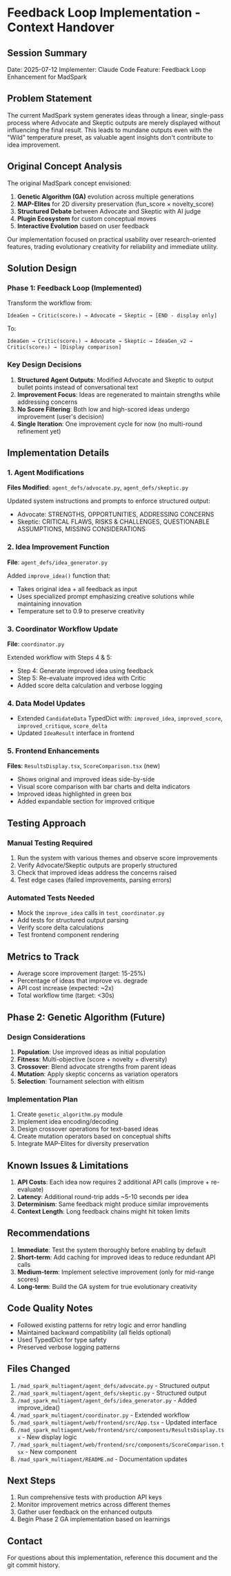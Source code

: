 # Feedback Loop Implementation - Context Handover

## Session Summary
Date: 2025-07-12
Implementer: Claude Code
Feature: Feedback Loop Enhancement for MadSpark

## Problem Statement
The current MadSpark system generates ideas through a linear, single-pass process where Advocate and Skeptic outputs are merely displayed without influencing the final result. This leads to mundane outputs even with the "Wild" temperature preset, as valuable agent insights don't contribute to idea improvement.

## Original Concept Analysis
The original MadSpark concept envisioned:
1. **Genetic Algorithm (GA)** evolution across multiple generations
2. **MAP-Elites** for 2D diversity preservation (fun_score × novelty_score)
3. **Structured Debate** between Advocate and Skeptic with AI judge
4. **Plugin Ecosystem** for custom conceptual moves
5. **Interactive Evolution** based on user feedback

Our implementation focused on practical usability over research-oriented features, trading evolutionary creativity for reliability and immediate utility.

## Solution Design

### Phase 1: Feedback Loop (Implemented)
Transform the workflow from:
```
IdeaGen → Critic(score₁) → Advocate → Skeptic → [END - display only]
```

To:
```
IdeaGen → Critic(score₁) → Advocate → Skeptic → IdeaGen_v2 → Critic(score₂) → [Display comparison]
```

### Key Design Decisions
1. **Structured Agent Outputs**: Modified Advocate and Skeptic to output bullet points instead of conversational text
2. **Improvement Focus**: Ideas are regenerated to maintain strengths while addressing concerns
3. **No Score Filtering**: Both low and high-scored ideas undergo improvement (user's decision)
4. **Single Iteration**: One improvement cycle for now (no multi-round refinement yet)

## Implementation Details

### 1. Agent Modifications
**Files Modified**: `agent_defs/advocate.py`, `agent_defs/skeptic.py`

Updated system instructions and prompts to enforce structured output:
- Advocate: STRENGTHS, OPPORTUNITIES, ADDRESSING CONCERNS
- Skeptic: CRITICAL FLAWS, RISKS & CHALLENGES, QUESTIONABLE ASSUMPTIONS, MISSING CONSIDERATIONS

### 2. Idea Improvement Function
**File**: `agent_defs/idea_generator.py`

Added `improve_idea()` function that:
- Takes original idea + all feedback as input
- Uses specialized prompt emphasizing creative solutions while maintaining innovation
- Temperature set to 0.9 to preserve creativity

### 3. Coordinator Workflow Update
**File**: `coordinator.py`

Extended workflow with Steps 4 & 5:
- Step 4: Generate improved idea using feedback
- Step 5: Re-evaluate improved idea with Critic
- Added score delta calculation and verbose logging

### 4. Data Model Updates
- Extended `CandidateData` TypedDict with: `improved_idea`, `improved_score`, `improved_critique`, `score_delta`
- Updated `IdeaResult` interface in frontend

### 5. Frontend Enhancements
**Files**: `ResultsDisplay.tsx`, `ScoreComparison.tsx` (new)

- Shows original and improved ideas side-by-side
- Visual score comparison with bar charts and delta indicators
- Improved ideas highlighted in green box
- Added expandable section for improved critique

## Testing Approach

### Manual Testing Required
1. Run the system with various themes and observe score improvements
2. Verify Advocate/Skeptic outputs are properly structured
3. Check that improved ideas address the concerns raised
4. Test edge cases (failed improvements, parsing errors)

### Automated Tests Needed
- Mock the `improve_idea` calls in `test_coordinator.py`
- Add tests for structured output parsing
- Verify score delta calculations
- Test frontend component rendering

## Metrics to Track
- Average score improvement (target: 15-25%)
- Percentage of ideas that improve vs. degrade
- API cost increase (expected: ~2x)
- Total workflow time (target: <30s)

## Phase 2: Genetic Algorithm (Future)

### Design Considerations
1. **Population**: Use improved ideas as initial population
2. **Fitness**: Multi-objective (score + novelty + diversity)
3. **Crossover**: Blend advocate strengths from parent ideas
4. **Mutation**: Apply skeptic concerns as variation operators
5. **Selection**: Tournament selection with elitism

### Implementation Plan
1. Create `genetic_algorithm.py` module
2. Implement idea encoding/decoding
3. Design crossover operations for text-based ideas
4. Create mutation operators based on conceptual shifts
5. Integrate MAP-Elites for diversity preservation

## Known Issues & Limitations

1. **API Costs**: Each idea now requires 2 additional API calls (improve + re-evaluate)
2. **Latency**: Additional round-trip adds ~5-10 seconds per idea
3. **Determinism**: Same feedback might produce similar improvements
4. **Context Length**: Long feedback chains might hit token limits

## Recommendations

1. **Immediate**: Test the system thoroughly before enabling by default
2. **Short-term**: Add caching for improved ideas to reduce redundant API calls
3. **Medium-term**: Implement selective improvement (only for mid-range scores)
4. **Long-term**: Build the GA system for true evolutionary creativity

## Code Quality Notes

- Followed existing patterns for retry logic and error handling
- Maintained backward compatibility (all fields optional)
- Used TypedDict for type safety
- Preserved verbose logging patterns

## Files Changed

1. `/mad_spark_multiagent/agent_defs/advocate.py` - Structured output
2. `/mad_spark_multiagent/agent_defs/skeptic.py` - Structured output
3. `/mad_spark_multiagent/agent_defs/idea_generator.py` - Added improve_idea()
4. `/mad_spark_multiagent/coordinator.py` - Extended workflow
5. `/mad_spark_multiagent/web/frontend/src/App.tsx` - Updated interface
6. `/mad_spark_multiagent/web/frontend/src/components/ResultsDisplay.tsx` - New display logic
7. `/mad_spark_multiagent/web/frontend/src/components/ScoreComparison.tsx` - New component
8. `/mad_spark_multiagent/README.md` - Documentation updates

## Next Steps

1. Run comprehensive tests with production API keys
2. Monitor improvement metrics across different themes
3. Gather user feedback on the enhanced outputs
4. Begin Phase 2 GA implementation based on learnings

## Contact
For questions about this implementation, reference this document and the git commit history.